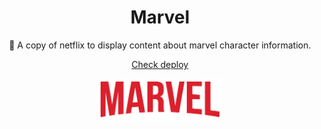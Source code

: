 <h1 align="center">Marvel</h1>
<p align="center">🎥 A copy of netflix to display content about marvel character information.</p>
<p align="center">
  <a href="https://tech-flix.netlify.app/">Check deploy</a>
</p>

<p align="center">
  <img src="./src/assets/logo.png" width="200">
</p>
